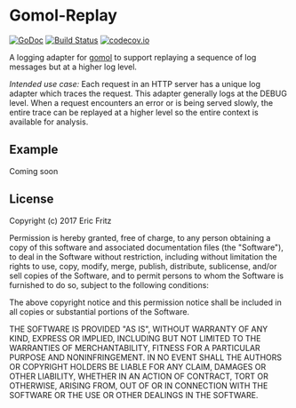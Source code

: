 # Gomol-Replay

[![GoDoc](https://godoc.org/github.com/efritz/gomol-replay?status.svg)](https://godoc.org/github.com/efritz/gomol-replay)
[![Build Status](https://secure.travis-ci.org/efritz/gomol-replay.png)](http://travis-ci.org/efritz/gomol-replay)
[![codecov.io](http://codecov.io/github/efritz/gomol-replay/coverage.svg?branch=master)](http://codecov.io/github/efritz/gomol-replay?branch=master)

A logging adapter for [gomol](https://github.com/aphistic/gomol) to support replaying
a sequence of log messages but at a higher log level. 

*Intended use case:* Each request in an HTTP server has a unique log adapter which
traces the request. This adapter generally logs at the DEBUG level. When a request
encounters an error or is being served slowly, the entire trace can be replayed at
a higher level so the entire context is available for analysis.

## Example

Coming soon

## License

Copyright (c) 2017 Eric Fritz

Permission is hereby granted, free of charge, to any person obtaining a copy
of this software and associated documentation files (the "Software"), to deal
in the Software without restriction, including without limitation the rights
to use, copy, modify, merge, publish, distribute, sublicense, and/or sell
copies of the Software, and to permit persons to whom the Software is
furnished to do so, subject to the following conditions:

The above copyright notice and this permission notice shall be included in
all copies or substantial portions of the Software.

THE SOFTWARE IS PROVIDED "AS IS", WITHOUT WARRANTY OF ANY KIND, EXPRESS OR
IMPLIED, INCLUDING BUT NOT LIMITED TO THE WARRANTIES OF MERCHANTABILITY,
FITNESS FOR A PARTICULAR PURPOSE AND NONINFRINGEMENT. IN NO EVENT SHALL THE
AUTHORS OR COPYRIGHT HOLDERS BE LIABLE FOR ANY CLAIM, DAMAGES OR OTHER
LIABILITY, WHETHER IN AN ACTION OF CONTRACT, TORT OR OTHERWISE, ARISING FROM,
OUT OF OR IN CONNECTION WITH THE SOFTWARE OR THE USE OR OTHER DEALINGS IN
THE SOFTWARE.

